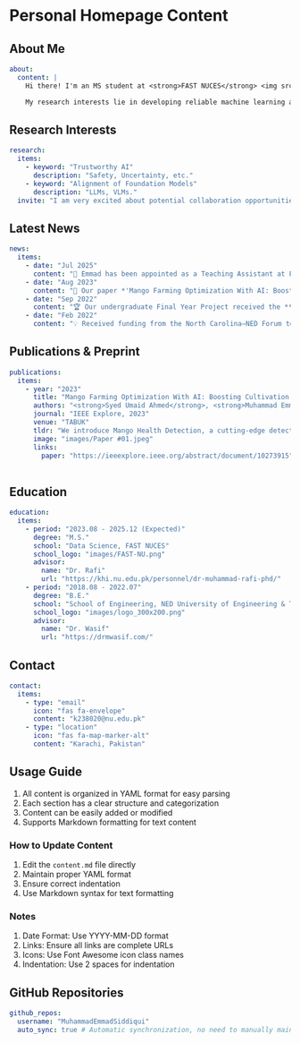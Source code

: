 # Personal Homepage Content

## About Me
```yaml
about:
  content: |
    Hi there! I'm an MS student at <strong>FAST NUCES</strong> <img src="images/FAST-NU-logo.png" alt="FAST Logo" style="height:1em; vertical-align:middle;">, Department of Data Science, advised by <strong><a href="https://khi.nu.edu.pk/personnel/dr-muhammad-rafi-phd/" style="color: DarkSlateBlue;">Dr. Rafi</a></strong>. I obtained my B.E. degree from the <strong>School of Engineering, NED University</strong> <img src="images/logo_300x200.png" alt="NED Logo" style="height:1em; vertical-align:middle;">. Currently, I am working as a Teaching Assistant at FAST NUCES for the course of <strong>Advanced Computer Vision</strong> for post-grad level under the guidance of <strong><a href="https://khi.nu.edu.pk/personnel/dr-maria-siddiqua-phd/" style="color: DarkSlateBlue;">Dr. Maria </a></strong> also worked as a Data Scientist at <strong>GSK</strong> <img src="images/GSK.png" alt="GSK Logo" style="height:1em; vertical-align:middle;"> for their global supply chain tech department building computer vision solutions.  

    My research interests lie in developing reliable machine learning algorithms and uncertainty quantification for risk-aware decision-making in computer vision and natural language processing frameworks for real-world applications with a particular focus on the alignment of Large Foundation Models (LLMs and VLMs).

```


## Research Interests
```yaml
research:
  items:
    - keyword: "Trustworthy AI"
      description: "Safety, Uncertainty, etc."
    - keyword: "Alignment of Foundation Models"
      description: "LLMs, VLMs."
  invite: "I am very excited about potential collaboration opportunities! If you share similar research interests and find my work interesting, I warmly welcome you to contact me via email!"
```

## Latest News
```yaml
news:
  items:
    - date: "Jul 2025"
      content: "🎉 Emmad has been appointed as a Teaching Assistant at FAST NUCES!"
    - date: "Aug 2023"
      content: "📘 Our paper *'Mango Farming Optimization With AI: Boosting Cultivation Efficiency'* was accepted at an IEEE conference in Tabuk. Emmad will present the poster at Booth #2817, Tabuk, Saudi Arabia."
    - date: "Sep 2022"
      content: "🏆 Our undergraduate Final Year Project received the **Best FYP Award 2022** at NED University of Engineering & Technology!"
    - date: "Feb 2022"
      content: "💡 Received funding from the North Carolina–NED Forum to support innovation in our Final Year Project on Soft Robotics for Healthcare."
```

## Publications & Preprint
```yaml
publications:
  items:
    - year: "2023"
      title: "Mango Farming Optimization With AI: Boosting Cultivation Efficiency"
      authors: "<strong>Syed Umaid Ahmed</strong>, <strong>Muhammad Emmad Siddiqui</strong>"
      journal: "IEEE Explore, 2023"
      venue: "TABUK"
      tldr: "We introduce Mango Health Detection, a cutting-edge detection model that demonstrates superior performance and safety capabilities."
      image: "images/Paper #01.jpeg"
      links:
        paper: "https://ieeexplore.ieee.org/abstract/document/10273915"
    
```

## Education
```yaml
education:
  items:
    - period: "2023.08 - 2025.12 (Expected)"
      degree: "M.S."
      school: "Data Science, FAST NUCES"
      school_logo: "images/FAST-NU.png"
      advisor:
        name: "Dr. Rafi"
        url: "https://khi.nu.edu.pk/personnel/dr-muhammad-rafi-phd/"
    - period: "2018.08 - 2022.07"
      degree: "B.E."
      school: "School of Engineering, NED University of Engineering & Technology"
      school_logo: "images/logo_300x200.png"
      advisor:
        name: "Dr. Wasif"
        url: "https://drmwasif.com/"
```

<!-- ## Services
```yaml
services:
  items:
    - role: ""
      venue: ""
``` -->

## Contact
```yaml
contact:
  items:
    - type: "email"
      icon: "fas fa-envelope"
      content: "k238020@nu.edu.pk"
    - type: "location"
      icon: "fas fa-map-marker-alt"
      content: "Karachi, Pakistan"
```

## Usage Guide

1. All content is organized in YAML format for easy parsing
2. Each section has a clear structure and categorization
3. Content can be easily added or modified
4. Supports Markdown formatting for text content

### How to Update Content

1. Edit the `content.md` file directly
2. Maintain proper YAML format
3. Ensure correct indentation
4. Use Markdown syntax for text formatting

### Notes

1. Date Format: Use YYYY-MM-DD format
2. Links: Ensure all links are complete URLs
3. Icons: Use Font Awesome icon class names
4. Indentation: Use 2 spaces for indentation 

## GitHub Repositories
```yaml
github_repos:
  username: "MuhammadEmmadSiddiqui"
  auto_sync: true # Automatic synchronization, no need to manually maintain repository list
``` 
